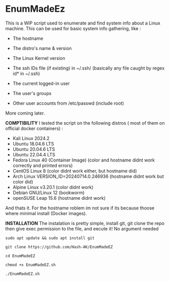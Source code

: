# EnumMadeEz
This is a WIP script used to enumerate and find system info about a Linux machine. This can be used for basic system info gathering, like : 

- The hostname

- The distro's name & version 

- The Linux Kernel version 

- The ssh IDs file (if existing) in ~/.ssh/ (basically any file caught by regex id* in ~/.ssh)

- The current logged-in user

- The user's groups

- Other user accounts from /etc/passwd (include root)

More coming later. 

****COMPTIBILITY****
I tested the script on the following distros ( most of them on official docker containers) :
- Kali Linux 2024.2
- Ubuntu 18.04.6 LTS
- Ubuntu 20.04.6 LTS
- Ubuntu 22.04.4 LTS
- Fedora Linux 40 (Container Image) (color and hostname didnt work correctly and printed errors)
- CentOS Linux 8 (color didnt work either, but hostname did)
- Arch Linux VERSION_ID=20240714.0.246936 (hostname didnt work but color did)
- Alpine Linux v3.20.1 (color didnt work)
- Debian GNU/Linux 12 (bookworm)
- openSUSE Leap 15.6 (hostname didnt work)

And thats it. For the hostname roblem im not sure if its because thoose where minimal install (Docker images).


****INSTALLATION****
The instalation is pretty simple, install git, git clone the repo then give exec permission to the file, and eecute it! No argument needed

`sudo apt update && sudo apt install git`

`git clone https://github.com/Hash-AK/EnumMadeEZ`

`cd EnumMadeEZ`

`chmod +x EnumMadeEZ.sh`

`./EnumMadeEZ.sh`

